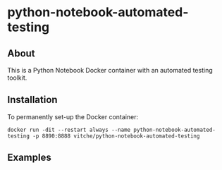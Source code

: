 # python-notebook-automated-testing

## About
This is a Python Notebook Docker container with an automated testing toolkit.

## Installation
To permanently set-up the Docker container:

```console
docker run -dit --restart always --name python-notebook-automated-testing -p 8890:8888 vitche/python-notebook-automated-testing
```

## Examples
